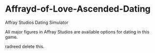 # Affrayd-of-Love-Ascended-Dating
Affray Studios Dating Simulator

All major figures in Affray Studios are available options for dating in this game.

radreed delete this.